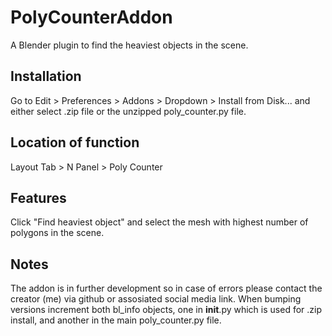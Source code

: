 # PolyCounterAddon
A Blender plugin to find the heaviest objects in the scene.

## Installation
Go to Edit > Preferences > Addons > Dropdown > Install from Disk... and either select .zip file or the unzipped poly_counter.py file.

## Location of function
Layout Tab > N Panel > Poly Counter

## Features
Click "Find heaviest object" and select the mesh with highest number of polygons in the scene.

## Notes
The addon is in further development so in case of errors please contact the creator (me) via github or assosiated social media link.
When bumping versions increment both bl_info objects, one in __init__.py which is used for .zip install, and another in the main poly_counter.py file.
